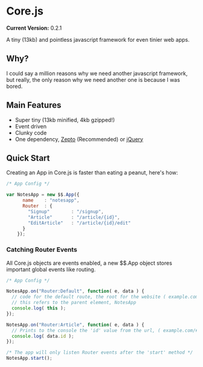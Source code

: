 # Core.js

__Current Version:__ 0.2.1

A tiny (13kb) and pointless javascript framework for even tinier web apps.



## Why?

I could say a million reasons why we need another javascript framework, but really, the only reason why we need another one is because I was bored.



## Main Features

* Super tiny (13kb minified, 4kb gzipped!)
* Event driven
* Clunky code
* One dependency, <a href="http://zeptojs.com/">Zepto</a> (Recommended) or <a href="http://jquery.com/">jQuery</a>



## Quick Start

Creating an App in Core.js is faster than eating a peanut, here's how:

```js
/* App Config */

var NotesApp = new $$.App({
      name    : "notesapp",
      Router  : {
        "Signup"        : "/signup",
        "Article"       : "/article/{id}",
        "EditArticle"   : "/article/{id}/edit"
      }
    });
```


### Catching Router Events

All Core.js objects are events enabled, a new $$.App object stores important global events like routing.


```js
/* App Config */

NotesApp.on("Router:Default", function( e, data ) {
  // code for the default route, the root for the website ( example.com/ )
  // this refers to the parent element, NotesApp
  console.log( this );
});

NotesApp.on("Router:Article", function( e, data ) {
  // Prints to the console the 'id' value from the url, ( example.com/#/article/123 )
  console.log( data.id );
});

/* The app will only listen Router events after the 'start' method */
NotesApp.start();

```
